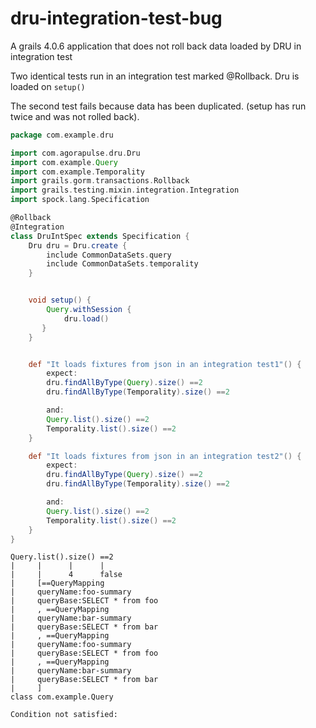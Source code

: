 # dru-integration-test-bug
A grails 4.0.6 application that does not roll back data loaded by DRU in integration test

Two identical tests run in an integration test marked @Rollback.
Dru is loaded on `setup()`

The second test fails because data has been duplicated. (setup has run twice and was not rolled back).

```groovy
package com.example.dru

import com.agorapulse.dru.Dru
import com.example.Query
import com.example.Temporality
import grails.gorm.transactions.Rollback
import grails.testing.mixin.integration.Integration
import spock.lang.Specification

@Rollback
@Integration
class DruIntSpec extends Specification {
    Dru dru = Dru.create {
        include CommonDataSets.query
        include CommonDataSets.temporality
    }


    void setup() {
        Query.withSession {
            dru.load()
       }
    }


    def "It loads fixtures from json in an integration test1"() {
        expect:
        dru.findAllByType(Query).size() ==2
        dru.findAllByType(Temporality).size() ==2

        and:
        Query.list().size() ==2
        Temporality.list().size() ==2
    }

    def "It loads fixtures from json in an integration test2"() {
        expect:
        dru.findAllByType(Query).size() ==2
        dru.findAllByType(Temporality).size() ==2

        and:
        Query.list().size() ==2
        Temporality.list().size() ==2
    }
}

```



```
Query.list().size() ==2
|     |      |      |
|     |      4      false
|     [==QueryMapping
|     queryName:foo-summary
|     queryBase:SELECT * from foo
|     , ==QueryMapping
|     queryName:bar-summary
|     queryBase:SELECT * from bar
|     , ==QueryMapping
|     queryName:foo-summary
|     queryBase:SELECT * from foo
|     , ==QueryMapping
|     queryName:bar-summary
|     queryBase:SELECT * from bar
|     ]
class com.example.Query

Condition not satisfied:

```

